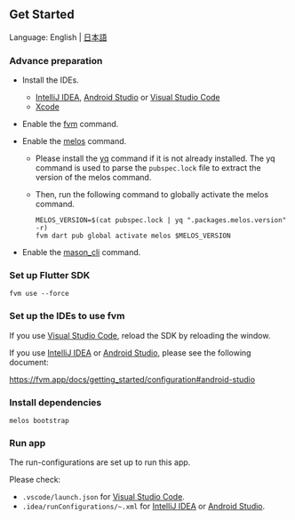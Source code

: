 ## Get Started

Language: English | [日本語](/docs/ja/GET_STARTED.md)

### Advance preparation

- Install the IDEs.
  - [IntelliJ IDEA], [Android Studio] or [Visual Studio Code]
  - [Xcode]
- Enable the [fvm] command.
- Enable the [melos] command.
  - Please install the [yq] command if it is not already installed. The yq command is used to parse the `pubspec.lock` file to extract the version of the melos command.
  - Then, run the following command to globally activate the melos command.

    ```shell
    MELOS_VERSION=$(cat pubspec.lock | yq ".packages.melos.version" -r)
    fvm dart pub global activate melos $MELOS_VERSION
    ```

- Enable the [mason_cli] command.

### Set up Flutter SDK

```shell
fvm use --force
```

### Set up the IDEs to use fvm

If you use [Visual Studio Code], reload the SDK by reloading the window.

If you use [IntelliJ IDEA] or [Android Studio], please see the following document:

<https://fvm.app/docs/getting_started/configuration#android-studio>

### Install dependencies

```shell
melos bootstrap
```

### Run app

The run-configurations are set up to run this app.

Please check:

- `.vscode/launch.json` for [Visual Studio Code].
- `.idea/runConfigurations/~.xml` for [IntelliJ IDEA] or [Android Studio].

<!-- Links -->

[IntelliJ IDEA]: https://www.jetbrains.com/idea/

[Android Studio]: https://developer.android.com/studio

[Visual Studio Code]: https://code.visualstudio.com/

[Xcode]: https://developer.apple.com/xcode/

[fvm]: https://fvm.app/

[melos]: https://melos.invertase.dev/

[mason_cli]: https://pub.dev/packages/mason_cli

[yq]: https://github.com/mikefarah/yq

